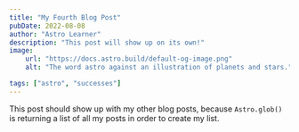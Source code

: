 ```yaml
---
title: "My Fourth Blog Post"
pubDate: 2022-08-08
author: "Astro Learner"
description: "This post will show up on its own!"
image:
    url: "https://docs.astro.build/default-og-image.png"
    alt: "The word astro against an illustration of planets and stars."

tags: ["astro", "successes"]
---
```

This post should show up with my other blog posts, because `Astro.glob()` is returning a list of all my posts in order to create my list.
